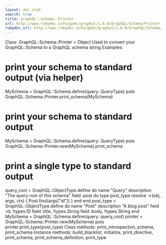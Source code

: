 ```yaml
---
layout: doc_stub
search: true
title: GraphQL::Schema::Printer
url: http://www.rubydoc.info/gems/graphql/1.6.0/GraphQL/Schema/Printer
rubydoc_url: http://www.rubydoc.info/gems/graphql/1.6.0/GraphQL/Schema/Printer
---
```


Class: GraphQL::Schema::Printer < Object
Used to convert your GraphQL::Schema to a GraphQL schema string 
Examples:
# print your schema to standard output (via helper)
MySchema = GraphQL::Schema.define(query: QueryType)
puts GraphQL::Schema::Printer.print_schema(MySchema)
# print your schema to standard output
MySchema = GraphQL::Schema.define(query: QueryType)
puts GraphQL::Schema::Printer.new(MySchema).print_schema
# print a single type to standard output
query_root = GraphQL::ObjectType.define do
name "Query"
description "The query root of this schema"
field :post do
type post_type
resolve ->(obj, args, ctx) { Post.find(args["id"]) }
end
end
post_type = GraphQL::ObjectType.define do
name "Post"
description "A blog post"
field :id, !types.ID
field :title, !types.String
field :body, !types.String
end
MySchema = GraphQL::Schema.define(query: query_root)
printer = GraphQL::Schema::Printer.new(MySchema)
puts printer.print_type(post_type)
Class methods:
print_introspection_schema, print_schema
Instance methods:
build_blacklist, initialize, print_directive, print_schema,
print_schema_definition, print_type

